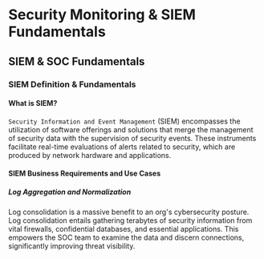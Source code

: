 # Security Monitoring & SIEM Fundamentals
## SIEM & SOC Fundamentals
### SIEM Definition & Fundamentals
#### What is SIEM?

`Security Information and Event Management` (SIEM) encompasses the utilization of software offerings and solutions that merge the management of security data with the supervision of security events. These instruments facilitate real-time evaluations of alerts related to security, which are produced by network hardware and applications.

#### SIEM Business Requirements and Use Cases
##### Log Aggregation and Normalization

Log consolidation is a massive benefit to an org's cybersecurity posture. Log consolidation entails gathering terabytes of security information from vital firewalls, confidential databases, and essential applications. This empowers the SOC team to examine the data and discern connections, significantly improving threat visibility. 